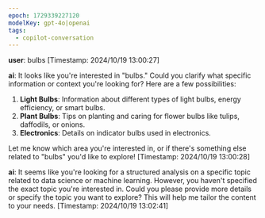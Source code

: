```yaml
---
epoch: 1729339227120
modelKey: gpt-4o|openai
tags:
  - copilot-conversation
---
```


**user**: bulbs
[Timestamp: 2024/10/19 13:00:27]

**ai**: It looks like you're interested in "bulbs." Could you clarify what specific information or context you're looking for? Here are a few possibilities:

1. **Light Bulbs**: Information about different types of light bulbs, energy efficiency, or smart bulbs.
2. **Plant Bulbs**: Tips on planting and caring for flower bulbs like tulips, daffodils, or onions.
3. **Electronics**: Details on indicator bulbs used in electronics.

Let me know which area you're interested in, or if there's something else related to "bulbs" you'd like to explore!
[Timestamp: 2024/10/19 13:00:28]

**ai**: It seems like you're looking for a structured analysis on a specific topic related to data science or machine learning. However, you haven't specified the exact topic you're interested in. Could you please provide more details or specify the topic you want to explore? This will help me tailor the content to your needs.
[Timestamp: 2024/10/19 13:02:41]